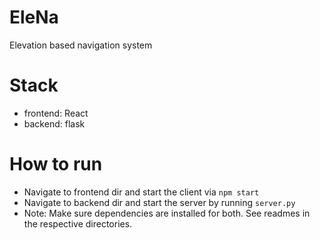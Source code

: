 # EleNa
Elevation based navigation system

# Stack
 - frontend: React
 - backend: flask

# How to run
- Navigate to frontend dir and start the client via `npm start`
- Navigate to backend dir and start the server by running `server.py`
- Note: Make sure dependencies are installed for both. See readmes in the respective directories.
